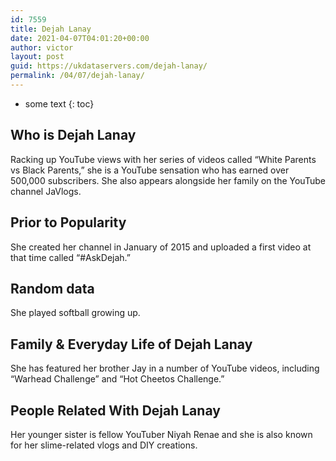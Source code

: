 ```yaml
---
id: 7559
title: Dejah Lanay
date: 2021-04-07T04:01:20+00:00
author: victor
layout: post
guid: https://ukdataservers.com/dejah-lanay/
permalink: /04/07/dejah-lanay/
---
```


* some text
{: toc}


## Who is Dejah Lanay



Racking up YouTube views with her series of videos called &#8220;White Parents vs Black Parents,&#8221; she is a YouTube sensation who has earned over 500,000 subscribers. She also appears alongside her family on the YouTube channel JaVlogs. 

                
                
                
## Prior to Popularity



She created her channel in January of 2015 and uploaded a first video at that time called &#8220;#AskDejah.&#8221;

                
                
                
## Random data



She played softball growing up.

                
                
                
## Family & Everyday Life of Dejah Lanay



She has featured her brother Jay in a number of YouTube videos, including &#8220;Warhead Challenge&#8221; and &#8220;Hot Cheetos Challenge.&#8221;

                
                
                
## People Related With Dejah Lanay



Her younger sister is fellow YouTuber Niyah Renae and she is also known for her slime-related vlogs and DIY creations.

                
              
            
          
          
          